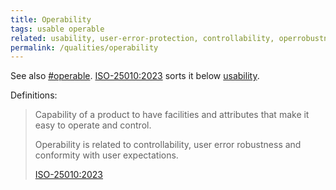 ```yaml
---
title: Operability
tags: usable operable
related: usability, user-error-protection, controllability, operrobustness
permalink: /qualities/operability
---
```



See also [#operable](/tag-operable). [ISO-25010:2023](/references/#iso-25010-2023) sorts it below [usability](/tag-usable).


Definitions:

>Capability of a product to have facilities and attributes that make it easy to operate and control.
>
>Operability is related to controllability, user error robustness and conformity with user expectations.
>
>[ISO-25010:2023](/references/#iso-25010-2023)


